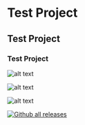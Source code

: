 # Test Project
## Test Project
### Test Project

![ alt text ](https://img.shields.io/badge/Electronics-Developer-darkblue)

![ alt text ](https://img.shields.io/badge/Electronics-Developer-darkblue?style=flat-square&logo=gitlab)

![ alt text ](https://komarev.com/ghpvc/?username=your-github-username&color=yellow&style=flat-square)

[![Github all releases](https://img.shields.io/github/downloads/Naereen/StrapDown.js/total.svg)](https://GitHub.com/Naereen/StrapDown.js/releases/)
